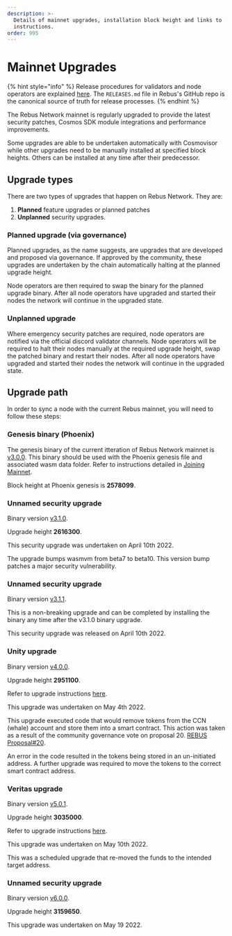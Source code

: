```yaml
---
description: >-
  Details of mainnet upgrades, installation block height and links to
  instructions.
order: 995
---
```


# Mainnet Upgrades

{% hint style="info" %}
Release procedures for validators and node operators are explained [here](https://github.com/rebuschain/rebus.core/blob/main/RELEASES.md). The `RELEASES.md` file in Rebus's GitHub repo is the canonical source of truth for release processes.
{% endhint %}

The Rebus Network mainnet is regularly upgraded to provide the latest security patches, Cosmos SDK module integrations and performance improvements.

Some upgrades are able to be undertaken automatically with Cosmovisor while other upgrades need to be manually installed at specified block heights. Others can be installed at any time after their predecessor.

## Upgrade types

There are two types of upgrades that happen on Rebus Network. They are:&#x20;

1. **Planned** feature upgrades or planned patches&#x20;
2. **Unplanned** security upgrades.

### Planned upgrade (via governance)

Planned upgrades, as the name suggests, are upgrades that are developed and proposed via governance. If approved by the community, these upgrades are undertaken by the chain automatically halting at the planned upgrade height.&#x20;

Node operators are then required to swap the binary for the planned upgrade binary. After all node operators have upgraded and started their nodes the network will continue in the upgraded state.

### Unplanned upgrade

Where emergency security patches are required, node operators are notified via the official discord validator channels. Node operators will be required to halt their nodes manually at the required upgrade height, swap the patched binary and restart their nodes. After all node operators have upgraded and started their nodes the network will continue in the upgraded state.

## Upgrade path

In order to sync a node with the current Rebus mainnet, you will need to follow these steps:

### Genesis binary (Phoenix)

The genesis binary of the current itteration of Rebus Network mainnet is [v3.0.0](https://github.com/rebuschain/rebus.core/releases/tag/v3.0.0). This binary should be used with the Phoenix genesis file and associated wasm data folder. Refer to instructions detailed in [Joining Mainnet](joining-mainnet.md).

Block height at Phoenix genesis is **2578099**.

### Unnamed security upgrade

Binary version [v3.1.0](https://github.com/rebuschain/rebus.core/releases/tag/v3.1.0).&#x20;

Upgrade height **2616300**.

This security upgrade was undertaken on April 10th 2022.

The upgrade bumps wasmvm from beta7 to beta10. This version bump patches a major security vulnerability.

### Unnamed security upgrade

Binary version [v3.1.1](https://github.com/rebuschain/rebus.core/releases/tag/v3.1.1).&#x20;

This is a non-breaking upgrade and can be completed by installing the binary any time after the v3.1.0 binary upgrade.

This security upgrade was released on April 10th 2022.

### Unity upgrade

Binary version [v4.0.0](https://github.com/rebuschain/rebus.core/releases/tag/v4.0.0).&#x20;

Upgrade height **2951100**.&#x20;

Refer to upgrade instructions [here](https://github.com/CosmosContracts/mainnet/blob/main/rebus-1/UNITY\_UPGRADE.md).

This upgrade was undertaken on May 4th 2022.

This upgrade executed code that would remove tokens from the CCN (whale) account and store them into a smart contract. This action was taken as a result of the community governance vote on proposal 20. [REBUS Proposal#20](https://www.mintscan.io/rebus/proposals/20).

An error in the code resulted in the tokens being stored in an un-initiated address. A further upgrade was required to move the tokens to the correct smart contract address.

### Veritas upgrade

Binary version [v5.0.1](https://github.com/rebuschain/rebus.core/releases/tag/v5.0.1).

Upgrade height **3035000**.

Refer to upgrade instructions [here](https://github.com/CosmosContracts/mainnet/blob/main/rebus-1/VERITAS\_UPGRADE.md).

This upgrade was undertaken on May 10th 2022.

This was a scheduled upgrade that re-moved the funds to the intended target address.

### Unnamed security upgrade

Binary version [v6.0.0](https://github.com/rebuschain/rebus.core/releases/tag/v6.0.0).

Upgrade height **3159650**.

This upgrade was undertaken on May 19 2022.



